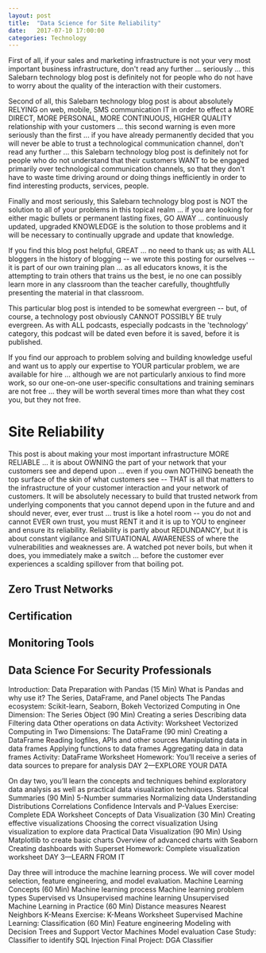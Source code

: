 ```yaml
---
layout: post
title:  "Data Science for Site Reliability"
date:   2017-07-10 17:00:00
categories: Technology
---
```


First of all, if your sales and marketing infrastructure is not your very most important business infrastructure, don't read any further ... seriously ... this Salebarn technology blog post is definitely not for people who do not have to worry about the quality of the interaction with their customers.

Second of all, this Salebarn technology blog post is about absolutely RELYING on web, mobile, SMS communication IT in order to effect a MORE DIRECT, MORE PERSONAL, MORE CONTINUOUS, HIGHER QUALITY relationship with your customers ... this second warning is even more seriously than the first ... if you have already permanently decided that you will never be able to trust a technological communication channel, don't read any further ... this Salebarn technology blog post is definitely not for people who do not understand that their customers WANT to be engaged primarily over technological communication channels, so that they don't have to waste time driving around or doing things inefficiently in order to find interesting products, services, people.  

Finally and most seriously, this Salebarn technology blog post is NOT the solution to all of your problems in this topical realm ... if you are looking for either magic bullets or permanent lasting fixes, GO AWAY ... continuously updated, upgraded KNOWLEDGE is the solution to those problems and it will be necessary to continually upgrade and update that knowledge.  

If you find this blog post helpful, GREAT ... no need to thank us; as with ALL bloggers in the history of blogging -- we wrote this posting for ourselves -- it is part of our own training plan ... as all educators knows, it is the attempting to train others that trains us the best, ie no one can possibly learn more in any classroom than the teacher carefully, thoughtfully presenting the material in that classroom.  

This particular blog post is intended to be somewhat evergreen -- but, of course, a technology post obviously CANNOT POSSIBLY BE truly evergreen.  As with ALL podcasts, especially podcasts in the 'technology' category, this podcast will be dated even before it is saved, before it is published.

If you find our approach to problem solving and building knowledge useful and want us to apply our expertise to YOUR particular problem, we are available for hire ... although we are not particularly anxious to find more work, so our one-on-one user-specific consultations and training seminars are not free ... they will be worth several times more than what they cost you, but they not free.

# Site Reliability

This post is about making your most important infrastructure MORE RELIABLE ... it is about OWNING the part of your network that your customers see and depend upon ... even if you own NOTHING beneath the top surface of the skin of what customers see -- THAT is all that matters to the infrastructure of your customer interaction and your network of customers.  It will be absolutely necessary to build that trusted network from underlying components that you cannot depend upon in the future and and should never, ever, ever trust ... trust is like a hotel room -- you do not and cannot EVER own trust, you must RENT it and it is up to YOU to engineer and ensure its reliability.  Reliability is partly about REDUNDANCY, but it is about constant vigilance and SITUATIONAL AWARENESS of where the vulnerabilities and weaknesses are.  A watched pot never boils, but when it does, you immediately make a switch ... before the customer ever experiences a scalding spillover from that boiling pot.  

## Zero Trust Networks

## Certification

## Monitoring Tools

## Data Science For Security Professionals

Introduction: Data Preparation with Pandas (15 Min)
What is Pandas and why use it?
The Series, DataFrame, and Panel objects
The Pandas ecosystem: Scikit-learn, Seaborn, Bokeh
Vectorized Computing in One Dimension: The Series Object (90 Min)
Creating a series
Describing data
Filtering data
Other operations on data
Activity: Worksheet
Vectorized Computing in Two Dimensions: The DataFrame (90 min)
Creating a DataFrame
Reading logfiles, APIs and other sources
Manipulating data in data frames
Applying functions to data frames
Aggregating data in data frames
Activity: DataFrame Worksheet
Homework: You’ll receive a series of data sources to prepare for analysis
DAY 2—EXPLORE YOUR DATA

On day two, you’ll learn the concepts and techniques behind exploratory data analysis as well as practical data visualization techniques.
Statistical Summaries (90 Min)
5-Number summaries
Normalizing data
Understanding Distributions
Correlations
Confidence Intervals and P-Values
Exercise: Complete EDA Worksheet
Concepts of Data Visualization (30 Min)
Creating effective visualizations
Choosing the correct visualization
Using visualization to explore data
Practical Data Visualization (90 Min)
Using Matplotlib to create basic charts
Overview of advanced charts with Seaborn
Creating dashboards with Superset
Homework: Complete visualization worksheet
DAY 3—LEARN FROM IT

Day three will introduce the machine learning process. We will cover model selection, feature engineering, and model evaluation.
Machine Learning Concepts (60 Min)
Machine learning process
Machine learning problem types
Supervised vs Unsupervised machine learning
Unsupervised Machine Learning in Practice (60 Min)
Distance measures
Nearest Neighbors
K-Means
Exercise: K-Means Worksheet
Supervised Machine Learning: Classification (60 Min)
Feature engineering
Modeling with Decision Trees and Support Vector Machines
Model evaluation
Case Study: Classifier to identify SQL Injection
Final Project: DGA Classifier
